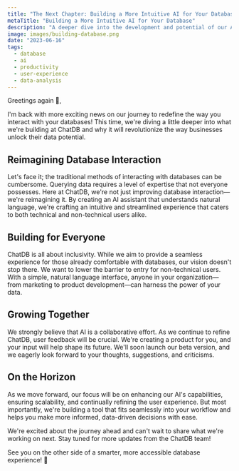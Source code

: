 ```yaml
---
title: "The Next Chapter: Building a More Intuitive AI for Your Database"
metaTitle: "Building a More Intuitive AI for Your Database"
description: "A deeper dive into the development and potential of our AI-powered database assistant, ChatDB"
image: images/building-database.png
date: "2023-06-16"
tags:
  - database
  - ai
  - productivity
  - user-experience
  - data-analysis
---
```


Greetings again 👋,

I'm back with more exciting news on our journey to redefine the way you interact with your databases! This time, we're diving a little deeper into what we're building at ChatDB and why it will revolutionize the way businesses unlock their data potential.

## Reimagining Database Interaction

Let's face it; the traditional methods of interacting with databases can be cumbersome. Querying data requires a level of expertise that not everyone possesses. Here at ChatDB, we're not just improving database interaction—we're reimagining it. By creating an AI assistant that understands natural language, we're crafting an intuitive and streamlined experience that caters to both technical and non-technical users alike.

## Building for Everyone

ChatDB is all about inclusivity. While we aim to provide a seamless experience for those already comfortable with databases, our vision doesn't stop there. We want to lower the barrier to entry for non-technical users. With a simple, natural language interface, anyone in your organization—from marketing to product development—can harness the power of your data.

## Growing Together

We strongly believe that AI is a collaborative effort. As we continue to refine ChatDB, user feedback will be crucial. We're creating a product for you, and your input will help shape its future. We'll soon launch our beta version, and we eagerly look forward to your thoughts, suggestions, and criticisms.

## On the Horizon

As we move forward, our focus will be on enhancing our AI's capabilities, ensuring scalability, and continually refining the user experience. But most importantly, we're building a tool that fits seamlessly into your workflow and helps you make more informed, data-driven decisions with ease.

We're excited about the journey ahead and can't wait to share what we're working on next. Stay tuned for more updates from the ChatDB team!

See you on the other side of a smarter, more accessible database experience! 🚀
